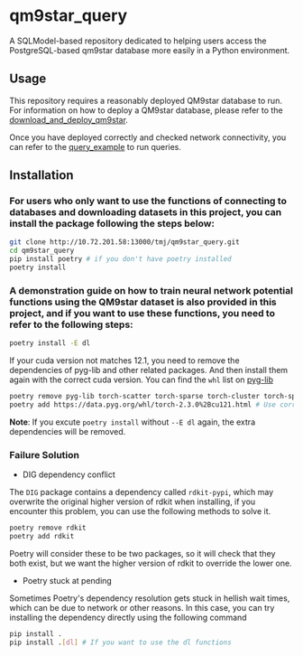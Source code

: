 <!--
 * @Author: TMJ
 * @Date: 2024-04-29 09:59:49
 * @LastEditors: TMJ
 * @LastEditTime: 2024-06-17 16:15:53
 * @Description: 请填写简介
-->
# qm9star_query

A SQLModel-based repository dedicated to helping users access the PostgreSQL-based qm9star database more easily in a Python environment.

## Usage

This repository requires a reasonably deployed QM9star database to run. For information on how to deploy a QM9star database, please refer to the [download_and_deploy_qm9star](tutorial/1-download_and_deploy_qm9star.md).

Once you have deployed correctly and checked network connectivity, you can refer to the [query_example](tutorial/2-query_example.ipynb) to run queries.

## Installation

### For users who only want to use the functions of connecting to databases and downloading datasets in this project, you can install the package following the steps below:

```bash
git clone http://10.72.201.58:13000/tmj/qm9star_query.git
cd qm9star_query
pip install poetry # if you don't have poetry installed
poetry install
```
### A demonstration guide on how to train neural network potential functions using the QM9star dataset is also provided in this project, and if you want to use these functions, you need to refer to the following steps:

```bash
poetry install -E dl
```

If your cuda version not matches 12.1, you need to remove the dependencies of pyg-lib and other related packages. And then install them again with the correct cuda version. You can find the `whl` list on [pyg-lib](https://data.pyg.org/whl/index.html)

```bash
poetry remove pyg-lib torch-scatter torch-sparse torch-cluster torch-spline-conv torch-geometric
poetry add https://data.pyg.org/whl/torch-2.3.0%2Bcu121.html # Use correct cuda version
```

**Note**: If you excute `poetry install` without `--E dl` again, the extra dependencies will be removed.

### Failure Solution
- DIG dependency conflict
  
The `DIG` package contains a dependency called `rdkit-pypi`, which may overwrite the original higher version of rdkit when installing, if you encounter this problem, you can use the following methods to solve it.

```bash
poetry remove rdkit
poetry add rdkit
```

Poetry will consider these to be two packages, so it will check that they both exist, but we want the higher version of rdkit to override the lower one.

- Poetry stuck at pending

Sometimes Poetry's dependency resolution gets stuck in hellish wait times, which can be due to network or other reasons. In this case, you can try installing the dependency directly using the following command

```bash
pip install .
pip install .[dl] # If you want to use the dl functions
```




